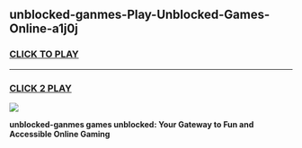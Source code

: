 
## unblocked-ganmes-Play-Unblocked-Games-Online-a1j0j
<h3>
<a href="https://premium76.site?title=unblocked-ganmes&ref=25A">CLICK TO PLAY</a></h3>
<hr>

<h3>
<a href="https://premium76.site?title=unblocked-ganmes&ref=25A">CLICK 2 PLAY</a>
  
</h3>

<a href="https://premium76.site?title=unblocked-ganmes&ref=25A"><img src="https://clearcache.store/games.png"></a>


**unblocked-ganmes games unblocked: Your Gateway to Fun and Accessible Online Gaming**
